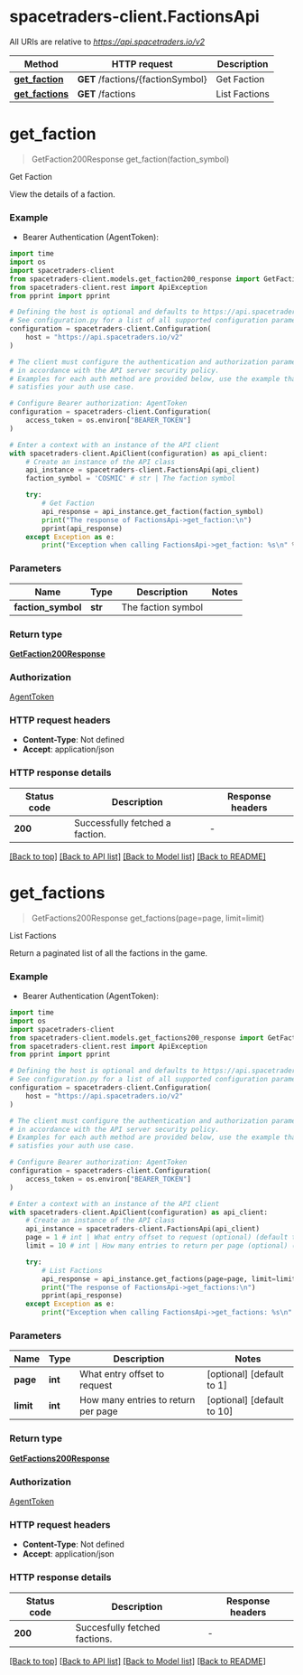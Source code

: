 # spacetraders-client.FactionsApi

All URIs are relative to *https://api.spacetraders.io/v2*

Method | HTTP request | Description
------------- | ------------- | -------------
[**get_faction**](FactionsApi.md#get_faction) | **GET** /factions/{factionSymbol} | Get Faction
[**get_factions**](FactionsApi.md#get_factions) | **GET** /factions | List Factions


# **get_faction**
> GetFaction200Response get_faction(faction_symbol)

Get Faction

View the details of a faction.

### Example

* Bearer Authentication (AgentToken):

```python
import time
import os
import spacetraders-client
from spacetraders-client.models.get_faction200_response import GetFaction200Response
from spacetraders-client.rest import ApiException
from pprint import pprint

# Defining the host is optional and defaults to https://api.spacetraders.io/v2
# See configuration.py for a list of all supported configuration parameters.
configuration = spacetraders-client.Configuration(
    host = "https://api.spacetraders.io/v2"
)

# The client must configure the authentication and authorization parameters
# in accordance with the API server security policy.
# Examples for each auth method are provided below, use the example that
# satisfies your auth use case.

# Configure Bearer authorization: AgentToken
configuration = spacetraders-client.Configuration(
    access_token = os.environ["BEARER_TOKEN"]
)

# Enter a context with an instance of the API client
with spacetraders-client.ApiClient(configuration) as api_client:
    # Create an instance of the API class
    api_instance = spacetraders-client.FactionsApi(api_client)
    faction_symbol = 'COSMIC' # str | The faction symbol

    try:
        # Get Faction
        api_response = api_instance.get_faction(faction_symbol)
        print("The response of FactionsApi->get_faction:\n")
        pprint(api_response)
    except Exception as e:
        print("Exception when calling FactionsApi->get_faction: %s\n" % e)
```



### Parameters


Name | Type | Description  | Notes
------------- | ------------- | ------------- | -------------
 **faction_symbol** | **str**| The faction symbol | 

### Return type

[**GetFaction200Response**](GetFaction200Response.md)

### Authorization

[AgentToken](../README.md#AgentToken)

### HTTP request headers

 - **Content-Type**: Not defined
 - **Accept**: application/json

### HTTP response details

| Status code | Description | Response headers |
|-------------|-------------|------------------|
**200** | Successfully fetched a faction. |  -  |

[[Back to top]](#) [[Back to API list]](../README.md#documentation-for-api-endpoints) [[Back to Model list]](../README.md#documentation-for-models) [[Back to README]](../README.md)

# **get_factions**
> GetFactions200Response get_factions(page=page, limit=limit)

List Factions

Return a paginated list of all the factions in the game.

### Example

* Bearer Authentication (AgentToken):

```python
import time
import os
import spacetraders-client
from spacetraders-client.models.get_factions200_response import GetFactions200Response
from spacetraders-client.rest import ApiException
from pprint import pprint

# Defining the host is optional and defaults to https://api.spacetraders.io/v2
# See configuration.py for a list of all supported configuration parameters.
configuration = spacetraders-client.Configuration(
    host = "https://api.spacetraders.io/v2"
)

# The client must configure the authentication and authorization parameters
# in accordance with the API server security policy.
# Examples for each auth method are provided below, use the example that
# satisfies your auth use case.

# Configure Bearer authorization: AgentToken
configuration = spacetraders-client.Configuration(
    access_token = os.environ["BEARER_TOKEN"]
)

# Enter a context with an instance of the API client
with spacetraders-client.ApiClient(configuration) as api_client:
    # Create an instance of the API class
    api_instance = spacetraders-client.FactionsApi(api_client)
    page = 1 # int | What entry offset to request (optional) (default to 1)
    limit = 10 # int | How many entries to return per page (optional) (default to 10)

    try:
        # List Factions
        api_response = api_instance.get_factions(page=page, limit=limit)
        print("The response of FactionsApi->get_factions:\n")
        pprint(api_response)
    except Exception as e:
        print("Exception when calling FactionsApi->get_factions: %s\n" % e)
```



### Parameters


Name | Type | Description  | Notes
------------- | ------------- | ------------- | -------------
 **page** | **int**| What entry offset to request | [optional] [default to 1]
 **limit** | **int**| How many entries to return per page | [optional] [default to 10]

### Return type

[**GetFactions200Response**](GetFactions200Response.md)

### Authorization

[AgentToken](../README.md#AgentToken)

### HTTP request headers

 - **Content-Type**: Not defined
 - **Accept**: application/json

### HTTP response details

| Status code | Description | Response headers |
|-------------|-------------|------------------|
**200** | Succesfully fetched factions. |  -  |

[[Back to top]](#) [[Back to API list]](../README.md#documentation-for-api-endpoints) [[Back to Model list]](../README.md#documentation-for-models) [[Back to README]](../README.md)

